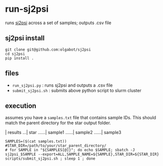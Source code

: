 # run-sj2psi
runs [sj2psi](https://github.com/olgabot/sj2psi) across a set of samples; outputs .csv file

## sj2psi install
```
git clone git@github.com:olgabot/sj2psi
cd sj2psi
pip install .
```

## files
 - `run_sj2psi.py` : runs sj2psi and outputs a .csv file
 - `submit_sj2psi.sh` : submits above python script to slurm cluster

## execution
assumes you have a `samples.txt` file that contains sample IDs. This should match the parent directory for the star output folder.

| results
...| star
......| sample1
......| sample2
......| sample3

```
SAMPLES=($(cat samples.txt))
#STAR_DIR=/path/to/your/star_parent_directory/
# for SAMPLE in "${SAMPLES[@]}"; do echo $SAMPLE; sbatch -J sj2psi_$SAMPLE --export=ALL,SAMPLE_NAME=${SAMPLE},STAR_DIR=${STAR_DIR} scripts/submit_sj2psi.sh ; sleep 1 ; done
```